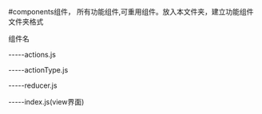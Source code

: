 #components组件，
   所有功能组件,可重用组件。放入本文件夹，建立功能组件文件夹格式
   
   组件名
   
   -----actions.js
   
   -----actionType.js
   
   -----reducer.js
   
   -----index.js(view界面)